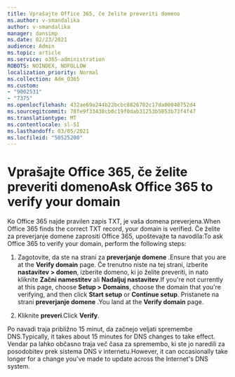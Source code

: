 ```yaml
---
title: Vprašajte Office 365, če želite preveriti domeno
ms.author: v-smandalika
author: v-smandalika
manager: dansimp
ms.date: 02/23/2021
audience: Admin
ms.topic: article
ms.service: o365-administration
ROBOTS: NOINDEX, NOFOLLOW
localization_priority: Normal
ms.collection: Adm_O365
ms.custom:
- "9002531"
- "7375"
ms.openlocfilehash: 432ae69a244b22bcbc8826702c17da00040752d4
ms.sourcegitcommit: 78fe9f33438cb0c19f0dab31253b5853b73f4f47
ms.translationtype: MT
ms.contentlocale: sl-SI
ms.lasthandoff: 03/05/2021
ms.locfileid: "50525200"
---
```

# <a name="ask-office-365-to-verify-your-domain"></a><span data-ttu-id="a174f-102">Vprašajte Office 365, če želite preveriti domeno</span><span class="sxs-lookup"><span data-stu-id="a174f-102">Ask Office 365 to verify your domain</span></span>

<span data-ttu-id="a174f-103">Ko Office 365 najde pravilen zapis TXT, je vaša domena preverjena.</span><span class="sxs-lookup"><span data-stu-id="a174f-103">When Office 365 finds the correct TXT record, your domain is verified.</span></span> <span data-ttu-id="a174f-104">Če želite za preverjanje domene zaprositi Office 365, upoštevajte ta navodila:</span><span class="sxs-lookup"><span data-stu-id="a174f-104">To ask Office 365 to verify your domain, perform the following steps:</span></span>

1. <span data-ttu-id="a174f-105">Zagotovite, da ste na strani za **preverjanje domene** .</span><span class="sxs-lookup"><span data-stu-id="a174f-105">Ensure that you are at the **Verify domain** page.</span></span> <span data-ttu-id="a174f-106">Če trenutno niste na tej strani, izberite **nastavitev > domen**, izberite domeno, ki jo želite preveriti, in nato kliknite **Začni namestitev** ali **Nadaljuj nastavitev**.</span><span class="sxs-lookup"><span data-stu-id="a174f-106">If you're not currently at this page, choose **Setup > Domains**, choose the domain that you're verifying, and then click **Start setup** or **Continue setup**.</span></span> <span data-ttu-id="a174f-107">Pristanete na strani **preverjanje domene** .</span><span class="sxs-lookup"><span data-stu-id="a174f-107">You land at the **Verify domain** page.</span></span>

2. <span data-ttu-id="a174f-108">Kliknite **preveri**.</span><span class="sxs-lookup"><span data-stu-id="a174f-108">Click **Verify**.</span></span>

<span data-ttu-id="a174f-109">Po navadi traja približno 15 minut, da začnejo veljati spremembe DNS.</span><span class="sxs-lookup"><span data-stu-id="a174f-109">Typically, it takes about 15 minutes for DNS changes to take effect.</span></span> <span data-ttu-id="a174f-110">Vendar pa lahko občasno traja več časa za spremembo, ki ste jo naredili za posodobitev prek sistema DNS v internetu.</span><span class="sxs-lookup"><span data-stu-id="a174f-110">However, it can occasionally take longer for a change you've made to update across the Internet's DNS system.</span></span>

